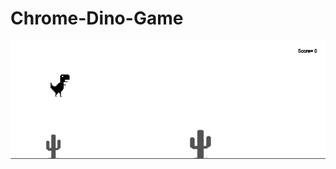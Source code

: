 # Chrome-Dino-Game
![alt text](https://github.com/rinovethamoses97/Chrome-Dino-Game/blob/master/public/output.png)
